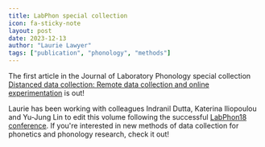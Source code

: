 ```yaml
---
title: LabPhon special collection
icon: fa-sticky-note
layout: post
date: 2023-12-13
author: "Laurie Lawyer"
tags: ["publication", "phonology", "methods"]
---
```


The first article in the Journal of Laboratory Phonology special collection <a href="https://www.journal-labphon.org/collections/959/"> Distanced data collection: Remote data collection and online experimentation</a> is out!<br>

Laurie has been working with colleagues Indranil Dutta, Katerina Iliopoulou and Yu-Jung Lin to edit this volume following the successful <a href="https://labphon.org/labphon18">LabPhon18 conference</a>. If you're interested in new methods of data collection for phonetics and phonology research, check it out! 
